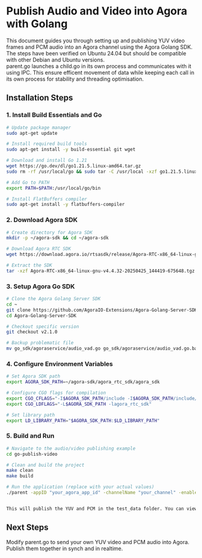 # Publish Audio and Video into Agora with Golang

This document guides you through setting up and publishing YUV video frames and PCM audio into an Agora channel using the Agora Golang SDK.    
The steps have been verified on Ubuntu 24.04 but should be compatible with other Debian and Ubuntu versions.    
parent.go launches a child.go in its own process and communicates with it using IPC. This ensure efficent movement of data while keeping each call in its own process for stability and threading optimisation.    

## Installation Steps

### 1. Install Build Essentials and Go

```bash
# Update package manager
sudo apt-get update

# Install required build tools
sudo apt-get install -y build-essential git wget

# Download and install Go 1.21
wget https://go.dev/dl/go1.21.5.linux-amd64.tar.gz
sudo rm -rf /usr/local/go && sudo tar -C /usr/local -xzf go1.21.5.linux-amd64.tar.gz

# Add Go to PATH
export PATH=$PATH:/usr/local/go/bin

# Install FlatBuffers compiler
sudo apt-get install -y flatbuffers-compiler
```

### 2. Download Agora SDK

```bash
# Create directory for Agora SDK
mkdir -p ~/agora-sdk && cd ~/agora-sdk

# Download Agora RTC SDK
wget https://download.agora.io/rtsasdk/release/Agora-RTC-x86_64-linux-gnu-v4.4.32-20250425_144419-675648.tgz

# Extract the SDK
tar -xzf Agora-RTC-x86_64-linux-gnu-v4.4.32-20250425_144419-675648.tgz
```

### 3. Setup Agora Go SDK

```bash
# Clone the Agora Golang Server SDK
cd ~
git clone https://github.com/AgoraIO-Extensions/Agora-Golang-Server-SDK.git
cd Agora-Golang-Server-SDK

# Checkout specific version
git checkout v2.1.0

# Backup problematic file
mv go_sdk/agoraservice/audio_vad.go go_sdk/agoraservice/audio_vad.go.bak
```

### 4. Configure Environment Variables

```bash
# Set Agora SDK path
export AGORA_SDK_PATH=~/agora-sdk/agora_rtc_sdk/agora_sdk

# Configure CGO flags for compilation
export CGO_CFLAGS="-I$AGORA_SDK_PATH/include -I$AGORA_SDK_PATH/include/c -I$AGORA_SDK_PATH/include/c/base -I$AGORA_SDK_PATH/include/c/api2 -I$AGORA_SDK_PATH/include/api/cpp -I$AGORA_SDK_PATH/include/c/rte/rte_base/c"
export CGO_LDFLAGS="-L$AGORA_SDK_PATH -lagora_rtc_sdk"

# Set library path
export LD_LIBRARY_PATH="$AGORA_SDK_PATH:$LD_LIBRARY_PATH"
```

### 5. Build and Run

```bash
# Navigate to the audio/video publishing example
cd go-publish-video

# Clean and build the project
make clean
make build

# Run the application (replace with your actual values)
./parent -appID "your_agora_app_id" -channelName "your_channel" -enableStringUID=false -userID "your_user_id"


This will publish the YUV and PCM in the test_data folder. You can view the same on Agora here with your_agora_app_id and your_channel https://webdemo.agora.io/basicVideoCall/index.html      
```

## Next Steps

Modify parent.go to send your own YUV video and PCM audio into Agora. Publish them together in synch and in realtime.   
